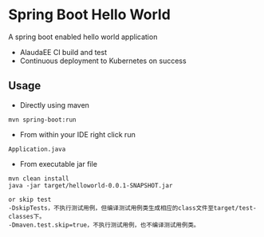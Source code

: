 # Spring Boot Hello World

A spring boot enabled hello world application

- AlaudaEE CI build and test
- Continuous deployment to Kubernetes on success

## Usage

- Directly using maven
```
mvn spring-boot:run
```

- From within your IDE right click run 
```
Application.java
```
- From executable jar file
```
mvn clean install
java -jar target/helloworld-0.0.1-SNAPSHOT.jar

or skip test 
-DskipTests，不执行测试用例，但编译测试用例类生成相应的class文件至target/test-classes下。
-Dmaven.test.skip=true，不执行测试用例，也不编译测试用例类。
```
